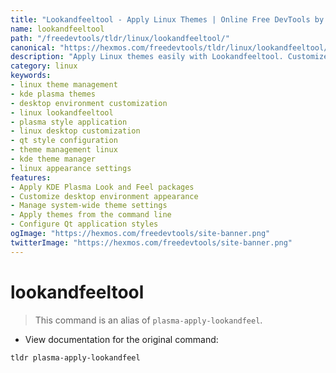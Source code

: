 ```yaml
---
title: "Lookandfeeltool - Apply Linux Themes | Online Free DevTools by Hexmos"
name: lookandfeeltool
path: "/freedevtools/tldr/linux/lookandfeeltool/"
canonical: "https://hexmos.com/freedevtools/tldr/linux/lookandfeeltool/"
description: "Apply Linux themes easily with Lookandfeeltool. Customize your desktop environment, manage KDE Plasma styles, and personalize your Linux experience. Free online tool, no registration required."
category: linux
keywords:
- linux theme management
- kde plasma themes
- desktop environment customization
- linux lookandfeeltool
- plasma style application
- linux desktop customization
- qt style configuration
- theme management linux
- kde theme manager
- linux appearance settings
features:
- Apply KDE Plasma Look and Feel packages
- Customize desktop environment appearance
- Manage system-wide theme settings
- Apply themes from the command line
- Configure Qt application styles
ogImage: "https://hexmos.com/freedevtools/site-banner.png"
twitterImage: "https://hexmos.com/freedevtools/site-banner.png"
---
```


# lookandfeeltool

> This command is an alias of `plasma-apply-lookandfeel`.

- View documentation for the original command:

`tldr plasma-apply-lookandfeel`
